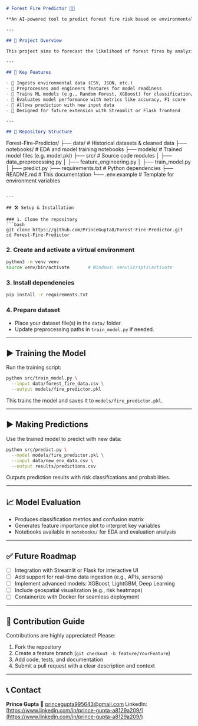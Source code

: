 ```markdown
# Forest Fire Predictor 🌲🔥

**An AI-powered tool to predict forest fire risk based on environmental variables using Python and machine learning.**

---

## 🎯 Project Overview

This project aims to forecast the likelihood of forest fires by analyzing environmental parameters—such as temperature, humidity, wind speed, and rainfall—through a machine learning model trained on historical wildfire data.

---

## 🚀 Key Features

- 🔹 Ingests environmental data (CSV, JSON, etc.)  
- 🔹 Preprocesses and engineers features for model readiness  
- 🔹 Trains ML models (e.g., Random Forest, XGBoost) for classification/regression  
- 🔹 Evaluates model performance with metrics like accuracy, F1 score  
- 🔹 Allows prediction with new input data  
- 🔹 Designed for future extension with Streamlit or Flask frontend

---

## 📂 Repository Structure

```

Forest-Fire-Predictor/
├── data/                   # Historical datasets & cleaned data
├── notebooks/              # EDA and model training notebooks
├── models/                 # Trained model files (e.g. model.pkl)
├── src/                    # Source code modules
│   ├── data\_preprocessing.py
│   ├── feature\_engineering.py
│   ├── train\_model.py
│   ├── predict.py
├── requirements.txt        # Python dependencies
├── README.md               # This documentation
└── .env.example            # Template for environment variables

````

---

## 🛠️ Setup & Installation

### 1. Clone the repository  
```bash
git clone https://github.com/PrinceGupta8/Forest-Fire-Predictor.git
cd Forest-Fire-Predictor
````

### 2. Create and activate a virtual environment

```bash
python3 -m venv venv
source venv/bin/activate       # Windows: venv\Scripts\activate
```

### 3. Install dependencies

```bash
pip install -r requirements.txt
```

### 4. Prepare dataset

* Place your dataset file(s) in the `data/` folder.
* Update preprocessing paths in `train_model.py` if needed.

---

## ▶️ Training the Model

Run the training script:

```bash
python src/train_model.py \
  --input data/forest_fire_data.csv \
  --output models/fire_predictor.pkl
```

This trains the model and saves it to `models/fire_predictor.pkl`.

---

## ▶️ Making Predictions

Use the trained model to predict with new data:

```bash
python src/predict.py \
  --model models/fire_predictor.pkl \
  --input data/new_env_data.csv \
  --output results/predictions.csv
```

Outputs prediction results with risk classifications and probabilities.

---

## 📈 Model Evaluation

* Produces classification metrics and confusion matrix
* Generates feature importance plot to interpret key variables
* Notebooks available in `notebooks/` for EDA and evaluation analysis

---

## ✅ Future Roadmap

* [ ] Integration with Streamlit or Flask for interactive UI
* [ ] Add support for real-time data ingestion (e.g., APIs, sensors)
* [ ] Implement advanced models: XGBoost, LightGBM, Deep Learning
* [ ] Include geospatial visualization (e.g., risk heatmaps)
* [ ] Containerize with Docker for seamless deployment

---

## 🤝 Contribution Guide

Contributions are highly appreciated! Please:

1. Fork the repository
2. Create a feature branch (`git checkout -b feature/YourFeature`)
3. Add code, tests, and documentation
4. Submit a pull request with a clear description and context

---

## 📞 Contact

**Prince Gupta**
📧 [princegupta995643@gmail.com](mailto:princegupta995643@gmail.com)
LinkedIn: [https://www.linkedin.com/in/prince-gupta-a8129a209/](https://www.linkedin.com/in/prince-gupta-a8129a209/)
